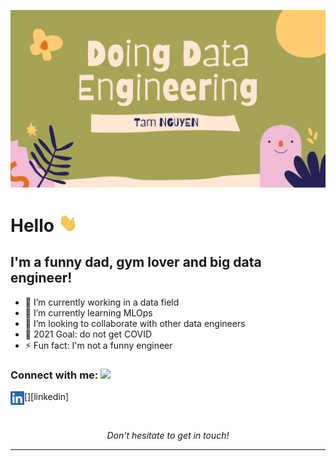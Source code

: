 [![Header](https://raw.githubusercontent.com/tam159/tam159/master/doing-data-engineering-banner.png "Header")](https://www.linkedin.com/in/tam-nguyenphuc/)

# Hello <img src="https://raw.githubusercontent.com/tam159/tam159/master/wave.gif" width="30px">

## I'm a funny dad, gym lover and big data engineer!

- 🔭 I’m currently working in a data field
- 🌱 I’m currently learning MLOps
- 👯 I’m looking to collaborate with other data engineers
- 🥅 2021 Goal: do not get COVID
- ⚡ Fun fact:  I'm not a funny engineer

### Connect with me: <img src="https://media.giphy.com/media/LnQjpWaON8nhr21vNW/giphy.gif" height="32">

[<img align="left" alt="Tam | LinkedIn" height="22px" src="./social-logo/LinkedIn.png" />][linkedin]


<br />

<p align=center>
<em>Don't hesitate to get in touch!</em>
</p>

---